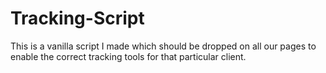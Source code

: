 # Tracking-Script
This is a vanilla script I made which should be dropped on all our pages to enable the correct tracking tools for that particular client.
